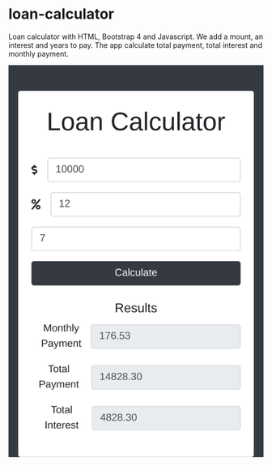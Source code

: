 # loan-calculator
Loan calculator with HTML, Bootstrap 4 and Javascript. We add a mount, an interest and years to pay. The app calculate total payment, total interest and monthly payment.

![alt_text](https://github.com/marcosmap/loan-calculator/blob/master/img/127.0.0.1_5500_index.html_%20(3).png)
